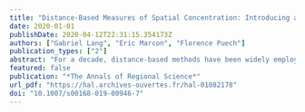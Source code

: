 ```yaml
---
title: "Distance-Based Measures of Spatial Concentration: Introducing a Relative Density Function"
date: 2020-01-01
publishDate: 2020-04-12T22:31:15.354173Z
authors: ["Gabriel Lang", "Eric Marcon", "Florence Puech"]
publication_types: ["2"]
abstract: "For a decade, distance-based methods have been widely employed and constantly improved in the field of spatial economics. These methods are a very useful tool for accurately evaluating the spatial distribution of plants or retail stores, for example (Duranton and Overman, 2008). In this paper, we introduce a new distance-based statistical measure for evaluating the spatial concentration of economic activities. To our knowledge, the m function is the first relative density function to be proposed in the economics literature. This tool supplements the typology of distance-based methods recently drawn up by Marcon and Puech (2012). By considering several theoretical and empirical examples, we show the advantages and the limits of the m function for detecting spatial structures in economics. JEL"
featured: false
publication: "*The Annals of Regional Science*"
url_pdf: "https://hal.archives-ouvertes.fr/hal-01082178"
doi: "10.1007/s00168-019-00946-7"
---
```


<span class="__dimensions_badge_embed__" data-doi="10.1007/s00168-019-00946-7"></span><script async src="https://badge.dimensions.ai/badge.js" charset="utf-8"></script>
